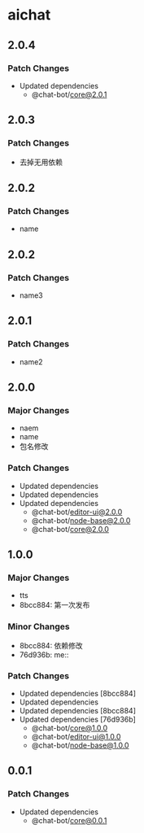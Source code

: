 # aichat

## 2.0.4

### Patch Changes

- Updated dependencies
  - @chat-bot/core@2.0.1

## 2.0.3

### Patch Changes

- 去掉无用依赖

## 2.0.2

### Patch Changes

- name

## 2.0.2

### Patch Changes

- name3

## 2.0.1

### Patch Changes

- name2

## 2.0.0

### Major Changes

- naem
- name
- 包名修改

### Patch Changes

- Updated dependencies
- Updated dependencies
- Updated dependencies
  - @chat-bot/editor-ui@2.0.0
  - @chat-bot/node-base@2.0.0
  - @chat-bot/core@2.0.0

## 1.0.0

### Major Changes

- tts
- 8bcc884: 第一次发布

### Minor Changes

- 8bcc884: 依赖修改
- 76d936b: me::

### Patch Changes

- Updated dependencies [8bcc884]
- Updated dependencies
- Updated dependencies [8bcc884]
- Updated dependencies [76d936b]
  - @chat-bot/core@1.0.0
  - @chat-bot/editor-ui@1.0.0
  - @chat-bot/node-base@1.0.0

## 0.0.1

### Patch Changes

- Updated dependencies
  - @chat-bot/core@0.0.1

